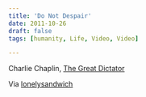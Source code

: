 ```yaml
---
title: 'Do Not Despair'
date: 2011-10-26
draft: false
tags: [humanity, Life, Video, Video]

---
```


Charlie Chaplin, [The Great Dictator](http://www.imdb.com/title/tt0032553/)  
  
Via [lonelysandwich](http://lonelysandwich.com/post/11641251287/humanity)
